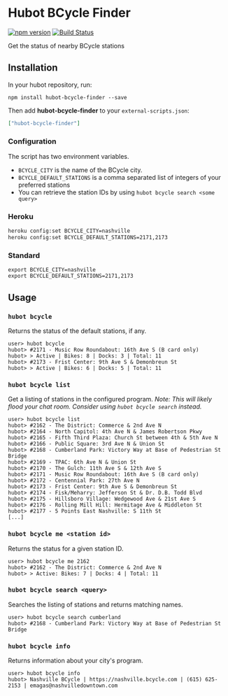 # Hubot BCycle Finder

[![npm version](https://badge.fury.io/js/hubot-bcycle-finder.svg)](http://badge.fury.io/js/hubot-bcycle-finder) [![Build Status](https://travis-ci.org/stephenyeargin/hubot-bcycle-finder.png)](https://travis-ci.org/stephenyeargin/hubot-bcycle-finder)

Get the status of nearby BCycle stations

## Installation

In your hubot repository, run:

`npm install hubot-bcycle-finder --save`

Then add **hubot-bcycle-finder** to your `external-scripts.json`:

```json
["hubot-bcycle-finder"]
```

### Configuration

The script has two environment variables.

- `BCYCLE_CITY` is the name of the BCycle city.
- `BCYCLE_DEFAULT_STATIONS` is a comma separated list of integers of your preferred stations
 - You can retrieve the station IDs by using `hubot bcycle search <some query>` 

### Heroku

```bash
heroku config:set BCYCLE_CITY=nashville
heroku config:set BCYCLE_DEFAULT_STATIONS=2171,2173
```

### Standard

```
export BCYCLE_CITY=nashville
export BCYCLE_DEFAULT_STATIONS=2171,2173
```

## Usage

### `hubot bcycle`

Returns the status of the default stations, if any.

```
user> hubot bcycle
hubot> #2171 - Music Row Roundabout: 16th Ave S (B card only)
hubot> > Active | Bikes: 8 | Docks: 3 | Total: 11
hubot> #2173 - Frist Center: 9th Ave S & Demonbreun St
hubot> > Active | Bikes: 6 | Docks: 5 | Total: 11
```

### `hubot bcycle list`

Get a listing of stations in the configured program. _Note: This will likely flood your chat room. Consider using `hubot bcycle search` instead._

```
user> hubot bcycle list
hubot> #2162 - The District: Commerce & 2nd Ave N
hubot> #2164 - North Capitol: 4th Ave N & James Robertson Pkwy
hubot> #2165 - Fifth Third Plaza: Church St between 4th & 5th Ave N
hubot> #2166 - Public Square: 3rd Ave N & Union St
hubot> #2168 - Cumberland Park: Victory Way at Base of Pedestrian St Bridge
hubot> #2169 - TPAC: 6th Ave N & Union St
hubot> #2170 - The Gulch: 11th Ave S & 12th Ave S
hubot> #2171 - Music Row Roundabout: 16th Ave S (B card only)
hubot> #2172 - Centennial Park: 27th Ave N
hubot> #2173 - Frist Center: 9th Ave S & Demonbreun St
hubot> #2174 - Fisk/Meharry: Jefferson St & Dr. D.B. Todd Blvd
hubot> #2175 - Hillsboro Village: Wedgewood Ave & 21st Ave S
hubot> #2176 - Rolling Mill Hill: Hermitage Ave & Middleton St
hubot> #2177 - 5 Points East Nashville: S 11th St
[...]
```

### `hubot bcycle me <station id>`

Returns the status for a given station ID.

```
user> hubot bcycle me 2162
hubot> #2162 - The District: Commerce & 2nd Ave N
hubot> > Active: Bikes: 7 | Docks: 4 | Total: 11
```

### `hubot bcycle search <query>`

Searches the listing of stations and returns matching names.

```
user> hubot bcycle search cumberland
hubot> #2168 - Cumberland Park: Victory Way at Base of Pedestrian St Bridge
```

### `hubot bcycle info`

Returns information about your city's program.

```
user> hubot bcycle info
hubot> Nashville BCycle | https://nashville.bcycle.com | (615) 625-2153 | emagas@nashvilledowntown.com
```
